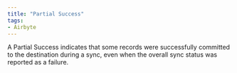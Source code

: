 ```yaml
---
title: "Partial Success"
tags:
- Airbyte
---
```

A Partial Success indicates that some records were successfully committed to the destination during a sync, even when the overall sync status was reported as a failure.
